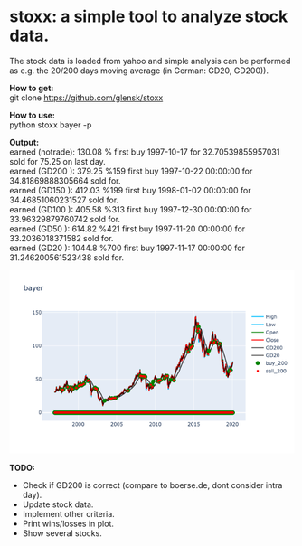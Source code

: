 # stoxx: a simple tool to analyze stock data. 

The stock data is loaded from yahoo and simple analysis can be performed as e.g. the 20/200 days moving average (in German: GD20, GD200)).

__How to get:__  
git clone https://github.com/glensk/stoxx

__How to use:__  
python stoxx bayer -p

__Output:__  
earned (notrade): 130.08 % first buy 1997-10-17 for 32.70539855957031 sold for 75.25 on last day.  
earned (GD200  ): 379.25 %159 first buy 1997-10-22 00:00:00 for 34.81869888305664 sold for.  
earned (GD150  ): 412.03 %199 first buy 1998-01-02 00:00:00 for 34.46851060231527 sold for.  
earned (GD100  ): 405.58 %313 first buy 1997-12-30 00:00:00 for 33.96329879760742 sold for.  
earned (GD50   ): 614.82 %421 first buy 1997-11-20 00:00:00 for 33.2036018371582 sold for.  
earned (GD20   ): 1044.8 %700 first buy 1997-11-17 00:00:00 for 31.246200561523438 sold for.  

![picture alt](/images/bayer_GD200.png "Bayer chart")

__TODO:__  
 * Check if GD200 is correct (compare to boerse.de, dont consider intra day).
 * Update stock data.
 * Implement other criteria.
 * Print wins/losses in plot. 
 * Show several stocks.
